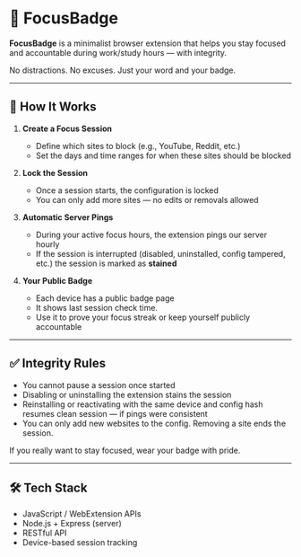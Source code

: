 # 🎯 FocusBadge

**FocusBadge** is a minimalist browser extension that helps you stay focused and accountable during work/study hours — with integrity.

No distractions. No excuses. Just your word and your badge.

---

## 🧠 How It Works

1. **Create a Focus Session**  
   - Define which sites to block (e.g., YouTube, Reddit, etc.)
   - Set the days and time ranges for when these sites should be blocked

2. **Lock the Session**  
   - Once a session starts, the configuration is locked
   - You can only add more sites — no edits or removals allowed

3. **Automatic Server Pings**  
   - During your active focus hours, the extension pings our server hourly
   - If the session is interrupted (disabled, uninstalled, config tampered, etc.) the session is marked as **stained**

4. **Your Public Badge**  
   - Each device has a public badge page
   - It shows last session check time.
   - Use it to prove your focus streak or keep yourself publicly accountable

---

## ✅ Integrity Rules

- You cannot pause a session once started
- Disabling or uninstalling the extension stains the session
- Reinstalling or reactivating with the same device and config hash resumes clean session — if pings were consistent
- You can only add new websites to the config. Removing a site ends the session.


If you really want to stay focused, wear your badge with pride.

---

## 🛠 Tech Stack

- JavaScript / WebExtension APIs
- Node.js + Express (server)
- RESTful API
- Device-based session tracking